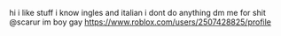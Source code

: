 hi
i like stuff
i know ingles and italian
i dont do anything
dm me for shit @scarur
im boy
gay
https://www.roblox.com/users/2507428825/profile
